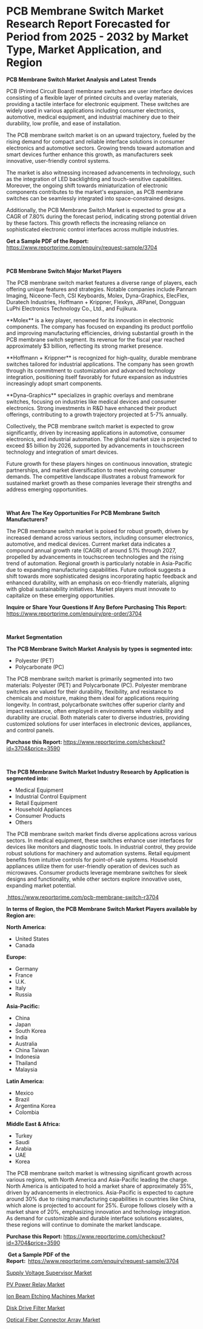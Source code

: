 <p><h1>PCB Membrane Switch Market Research Report Forecasted for Period from 2025 -  2032 by Market Type, Market Application, and Region</h1></p><p><strong>PCB Membrane Switch Market Analysis and Latest Trends</strong></p>
<p><p>PCB (Printed Circuit Board) membrane switches are user interface devices consisting of a flexible layer of printed circuits and overlay materials, providing a tactile interface for electronic equipment. These switches are widely used in various applications including consumer electronics, automotive, medical equipment, and industrial machinery due to their durability, low profile, and ease of installation. </p><p>The PCB membrane switch market is on an upward trajectory, fueled by the rising demand for compact and reliable interface solutions in consumer electronics and automotive sectors. Growing trends toward automation and smart devices further enhance this growth, as manufacturers seek innovative, user-friendly control systems.</p><p>The market is also witnessing increased advancements in technology, such as the integration of LED backlighting and touch-sensitive capabilities. Moreover, the ongoing shift towards miniaturization of electronic components contributes to the market's expansion, as PCB membrane switches can be seamlessly integrated into space-constrained designs.</p><p>Additionally, the PCB Membrane Switch Market is expected to grow at a CAGR of 7.80% during the forecast period, indicating strong potential driven by these factors. This growth reflects the increasing reliance on sophisticated electronic control interfaces across multiple industries.</p></p>
<p><strong>Get a Sample PDF of the Report:&nbsp;</strong> <a href="https://www.reportprime.com/enquiry/request-sample/3704?utm_campaign=83&utm_medium=2&utm_source=Github&utm_content=ia&utm_term=18032025&utm_id=pcb-membrane-switch">https://www.reportprime.com/enquiry/request-sample/3704</a></p>
<p>&nbsp;</p>
<p><strong>PCB Membrane Switch Major Market Players</strong></p>
<p><p>The PCB membrane switch market features a diverse range of players, each offering unique features and strategies. Notable companies include Pannam Imaging, Niceone-Tech, CSI Keyboards, Molex, Dyna-Graphics, ElecFlex, Duratech Industries, Hoffmann + Krippner, Flexkys, JRPanel, Dongguan LuPhi Electronics Technology Co., Ltd., and Fujikura.</p><p>**Molex** is a key player, renowned for its innovation in electronic components. The company has focused on expanding its product portfolio and improving manufacturing efficiencies, driving substantial growth in the PCB membrane switch segment. Its revenue for the fiscal year reached approximately $3 billion, reflecting its strong market presence.</p><p>**Hoffmann + Krippner** is recognized for high-quality, durable membrane switches tailored for industrial applications. The company has seen growth through its commitment to customization and advanced technology integration, positioning itself favorably for future expansion as industries increasingly adopt smart components.</p><p>**Dyna-Graphics** specializes in graphic overlays and membrane switches, focusing on industries like medical devices and consumer electronics. Strong investments in R&D have enhanced their product offerings, contributing to a growth trajectory projected at 5-7% annually.</p><p>Collectively, the PCB membrane switch market is expected to grow significantly, driven by increasing applications in automotive, consumer electronics, and industrial automation. The global market size is projected to exceed $5 billion by 2026, supported by advancements in touchscreen technology and integration of smart devices.</p><p>Future growth for these players hinges on continuous innovation, strategic partnerships, and market diversification to meet evolving consumer demands. The competitive landscape illustrates a robust framework for sustained market growth as these companies leverage their strengths and address emerging opportunities.</p></p>
<p>&nbsp;</p>
<p><strong>What Are The Key Opportunities For PCB Membrane Switch Manufacturers?</strong></p>
<p><p>The PCB membrane switch market is poised for robust growth, driven by increased demand across various sectors, including consumer electronics, automotive, and medical devices. Current market data indicates a compound annual growth rate (CAGR) of around 5.1% through 2027, propelled by advancements in touchscreen technologies and the rising trend of automation. Regional growth is particularly notable in Asia-Pacific due to expanding manufacturing capabilities. Future outlook suggests a shift towards more sophisticated designs incorporating haptic feedback and enhanced durability, with an emphasis on eco-friendly materials, aligning with global sustainability initiatives. Market players must innovate to capitalize on these emerging opportunities.</p></p>
<p><strong>Inquire or Share Your Questions If Any Before Purchasing This Report:</strong> <a href="https://www.reportprime.com/enquiry/pre-order/3704?utm_campaign=83&utm_medium=2&utm_source=Github&utm_content=ia&utm_term=18032025&utm_id=pcb-membrane-switch">https://www.reportprime.com/enquiry/pre-order/3704</a></p>
<p>&nbsp;</p>
<p><strong>Market Segmentation</strong></p>
<p><strong>The PCB Membrane Switch Market Analysis by types is segmented into:</strong></p>
<p><ul><li>Polyester (PET)</li><li>Polycarbonate (PC)</li></ul></p>
<p><p>The PCB membrane switch market is primarily segmented into two materials: Polyester (PET) and Polycarbonate (PC). Polyester membrane switches are valued for their durability, flexibility, and resistance to chemicals and moisture, making them ideal for applications requiring longevity. In contrast, polycarbonate switches offer superior clarity and impact resistance, often employed in environments where visibility and durability are crucial. Both materials cater to diverse industries, providing customized solutions for user interfaces in electronic devices, appliances, and control panels.</p></p>
<p><strong>Purchase this Report:&nbsp;</strong><a href="https://www.reportprime.com/checkout?id=3704&price=3590&utm_campaign=83&utm_medium=2&utm_source=Github&utm_content=ia&utm_term=18032025&utm_id=pcb-membrane-switch">https://www.reportprime.com/checkout?id=3704&price=3590</a></p>
<p>&nbsp;</p>
<p><strong>The PCB Membrane Switch Market Industry Research by Application is segmented into:</strong></p>
<p><ul><li>Medical Equipment</li><li>Industrial Control Equipment</li><li>Retail Equipment</li><li>Household Appliances</li><li>Consumer Products</li><li>Others</li></ul></p>
<p><p>The PCB membrane switch market finds diverse applications across various sectors. In medical equipment, these switches enhance user interfaces for devices like monitors and diagnostic tools. In industrial control, they provide robust solutions for machinery and automation systems. Retail equipment benefits from intuitive controls for point-of-sale systems. Household appliances utilize them for user-friendly operation of devices such as microwaves. Consumer products leverage membrane switches for sleek designs and functionality, while other sectors explore innovative uses, expanding market potential.</p></p>
<p><a href="https://www.reportprime.com/pcb-membrane-switch-r3704?utm_campaign=83&utm_medium=2&utm_source=Github&utm_content=ia&utm_term=18032025&utm_id=pcb-membrane-switch">&nbsp;https://www.reportprime.com/pcb-membrane-switch-r3704</a></p>
<p><strong>In terms of Region, the PCB Membrane Switch Market Players available by Region are:</strong></p>
<p>
    <p> <strong> North America: </strong>
        <ul>
            <li>United States</li>
            <li>Canada</li>
        </ul>
        </p> 
    <p> <strong> Europe: </strong>
        <ul>
            <li>Germany</li>
            <li>France</li>
            <li>U.K.</li>
            <li>Italy</li>
            <li>Russia</li>
        </ul>
        </p> 
    <p> <strong> Asia-Pacific: </strong>
        <ul>
            <li>China</li>
            <li>Japan</li>
            <li>South Korea</li>
            <li>India</li>
            <li>Australia</li>
            <li>China Taiwan</li>
            <li>Indonesia</li>
            <li>Thailand</li>
            <li>Malaysia</li>
        </ul>
        </p> 
    <p> <strong> Latin America: </strong>
        <ul>
            <li>Mexico</li>
            <li>Brazil</li>
            <li>Argentina Korea</li>
            <li>Colombia</li>
        </ul>
        </p> 
    <p> <strong> Middle East & Africa: </strong>
        <ul>
            <li>Turkey</li>
            <li>Saudi</li>
            <li>Arabia</li>
            <li>UAE</li>
            <li>Korea</li>
        </ul>
    </p>
    </p>
<p><p>The PCB membrane switch market is witnessing significant growth across various regions, with North America and Asia-Pacific leading the charge. North America is anticipated to hold a market share of approximately 35%, driven by advancements in electronics. Asia-Pacific is expected to capture around 30% due to rising manufacturing capabilities in countries like China, which alone is projected to account for 25%. Europe follows closely with a market share of 20%, emphasizing innovation and technology integration. As demand for customizable and durable interface solutions escalates, these regions will continue to dominate the market landscape.</p></p>
<p><strong>Purchase this Report: </strong><a href="https://www.reportprime.com/checkout?id=3704&price=3590&utm_campaign=83&utm_medium=2&utm_source=Github&utm_content=ia&utm_term=18032025&utm_id=pcb-membrane-switch">https://www.reportprime.com/checkout?id=3704&price=3590</a></p>
<p>&nbsp;<strong>Get a Sample PDF of the Report:&nbsp;&nbsp;</strong><a href="https://www.reportprime.com/enquiry/request-sample/3704?utm_campaign=83&utm_medium=2&utm_source=Github&utm_content=ia&utm_term=18032025&utm_id=pcb-membrane-switch">https://www.reportprime.com/enquiry/request-sample/3704</a></p>
<p><strong></strong></p>
<p><p><a href="https://github.com/krookplier6h/Market-Research-Report-List-1/blob/main/supply-voltage-supervisor-market.md?utm_campaign=83&utm_medium=2&utm_source=Github&utm_content=ia&utm_term=18032025&utm_id=pcb-membrane-switch">Supply Voltage Supervisor Market</a></p><p><a href="https://github.com/mharielmesa/Market-Research-Report-List-5/blob/main/pv-power-relay-market.md?utm_campaign=83&utm_medium=2&utm_source=Github&utm_content=ia&utm_term=18032025&utm_id=pcb-membrane-switch">PV Power Relay Market</a></p><p><a href="https://github.com/tona7vba/Market-Research-Report-List-1/blob/main/ion-beam-etching-machines-market.md?utm_campaign=83&utm_medium=2&utm_source=Github&utm_content=ia&utm_term=18032025&utm_id=pcb-membrane-switch">Ion Beam Etching Machines Market</a></p><p><a href="https://github.com/tambraunrue691969/Market-Research-Report-List-1/blob/main/disk-drive-filter-market.md?utm_campaign=83&utm_medium=2&utm_source=Github&utm_content=ia&utm_term=18032025&utm_id=pcb-membrane-switch">Disk Drive Filter Market</a></p><p><a href="https://github.com/dringals/Market-Research-Report-List-6/blob/main/optical-fiber-connector-array-market.md?utm_campaign=83&utm_medium=2&utm_source=Github&utm_content=ia&utm_term=18032025&utm_id=pcb-membrane-switch">Optical Fiber Connector Array Market</a></p></p>